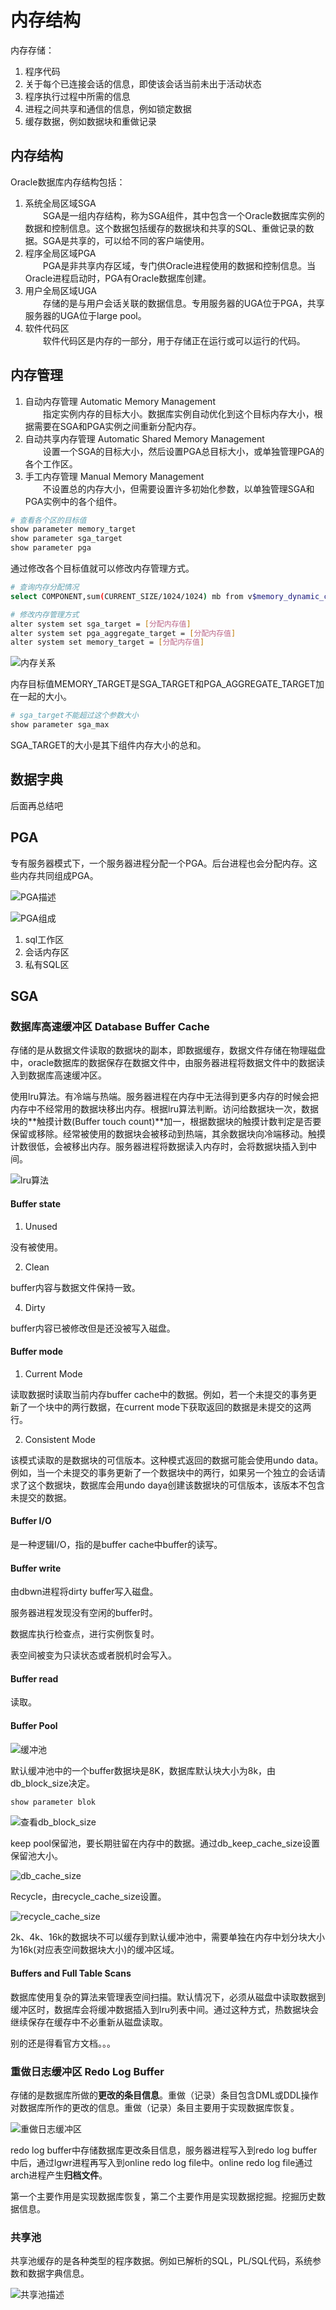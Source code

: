 # 内存结构

内存存储：
1. 程序代码
2. 关于每个已连接会话的信息，即使该会话当前未出于活动状态
3. 程序执行过程中所需的信息
4. 进程之间共享和通信的信息，例如锁定数据
5. 缓存数据，例如数据块和重做记录

## 内存结构

Oracle数据库内存结构包括：
1. 系统全局区域SGA<br />
&ensp;&ensp;&ensp;&ensp;SGA是一组内存结构，称为SGA组件，其中包含一个Oracle数据库实例的数据和控制信息。这个数据包括缓存的数据块和共享的SQL、重做记录的数据。SGA是共享的，可以给不同的客户端使用。
2. 程序全局区域PGA<br />
&ensp;&ensp;&ensp;&ensp;PGA是非共享内存区域，专门供Oracle进程使用的数据和控制信息。当Oracle进程启动时，PGA有Oracle数据库创建。
3. 用户全局区域UGA<br />
&ensp;&ensp;&ensp;&ensp;存储的是与用户会话关联的数据信息。专用服务器的UGA位于PGA，共享服务器的UGA位于large pool。
4. 软件代码区<br />
&ensp;&ensp;&ensp;&ensp;软件代码区是内存的一部分，用于存储正在运行或可以运行的代码。

## 内存管理

1. 自动内存管理 Automatic Memory Management<br />
&ensp;&ensp;&ensp;&ensp;指定实例内存的目标大小。数据库实例自动优化到这个目标内存大小，根据需要在SGA和PGA实例之间重新分配内存。
2. 自动共享内存管理 Automatic Shared Memory Management<br />
&ensp;&ensp;&ensp;&ensp;设置一个SGA的目标大小，然后设置PGA总目标大小，或单独管理PGA的各个工作区。
3. 手工内存管理 Manual Memory Management<br />
&ensp;&ensp;&ensp;&ensp;不设置总的内存大小，但需要设置许多初始化参数，以单独管理SGA和PGA实例中的各个组件。

```sh
# 查看各个区的目标值
show parameter memory_target
show parameter sga_target
show parameter pga
```

通过修改各个目标值就可以修改内存管理方式。

```sh
# 查询内存分配情况
select COMPONENT,sum(CURRENT_SIZE/1024/1024) mb from v$memory_dynamic_components group by COMPONECT;
```

```sh
# 修改内存管理方式
alter system set sga_target = [分配内存值]
alter system set pga_aggregate_target = [分配内存值]
alter system set memory_target = [分配内存值]
```

![内存关系](./assets/2023-05-05-10-58-00.png)

内存目标值MEMORY_TARGET是SGA_TARGET和PGA_AGGREGATE_TARGET加在一起的大小。

```sh
# sga_target不能超过这个参数大小
show parameter sga_max
```

SGA_TARGET的大小是其下组件内存大小的总和。

## 数据字典

后面再总结吧

## PGA

专有服务器模式下，一个服务器进程分配一个PGA。后台进程也会分配内存。这些内存共同组成PGA。

![PGA描述](./assets/2023-05-05-11-09-56.png)

![PGA组成](./assets/2023-05-05-11-11-51.png)

1. sql工作区
2. 会话内存区
3. 私有SQL区

## SGA

### 数据库高速缓冲区 Database Buffer Cache

存储的是从数据文件读取的数据块的副本，即数据缓存，数据文件存储在物理磁盘中，oracle数据库的数据保存在数据文件中，由服务器进程将数据文件中的数据读入到数据库高速缓冲区。

使用lru算法。有冷端与热端。服务器进程在内存中无法得到更多内存的时候会把内存中不经常用的数据块移出内存。根据lru算法判断。访问给数据块一次，数据块的**触摸计数(Buffer touch count)**加一，根据数据块的触摸计数判定是否要保留或移除。经常被使用的数据块会被移动到热端，其余数据块向冷端移动。触摸计数很低，会被移出内存。服务器进程将数据读入内存时，会将数据块插入到中间。

![lru算法](./assets/2023-05-05-14-27-07.png)

#### Buffer state

1. Unused

没有被使用。

2. Clean

buffer内容与数据文件保持一致。

4. Dirty

buffer内容已被修改但是还没被写入磁盘。

#### Buffer mode

1. Current Mode

读取数据时读取当前内存buffer cache中的数据。例如，若一个未提交的事务更新了一个块中的两行数据，在current mode下获取返回的数据是未提交的这两行。

2. Consistent Mode

该模式读取的是数据块的可信版本。这种模式返回的数据可能会使用undo data。例如，当一个未提交的事务更新了一个数据块中的两行，如果另一个独立的会话请求了这个数据块，数据库会用undo daya创建该数据块的可信版本，该版本不包含未提交的数据。

#### Buffer I/O

是一种逻辑I/O，指的是buffer cache中buffer的读写。


#### Buffer write

由dbwn进程将dirty buffer写入磁盘。

服务器进程发现没有空闲的buffer时。

数据库执行检查点，进行实例恢复时。

表空间被变为只读状态或者脱机时会写入。

#### Buffer read

读取。

#### Buffer Pool

![缓冲池](./assets/2023-05-05-14-49-49.png)

默认缓冲池中的一个buffer数据块是8K，数据库默认块大小为8k，由db_block_size决定。

```sh
show parameter blok
```

![查看db_block_size](./assets/2023-05-05-14-51-09.png)

keep pool保留池，要长期驻留在内存中的数据。通过db_keep_cache_size设置保留池大小。

![db_cache_size](./assets/2023-05-05-15-02-43.png)

Recycle，由recycle_cache_size设置。

![recycle_cache_size](./assets/2023-05-05-15-03-46.png)

2k、4k、16k的数据块不可以缓存到默认缓冲池中，需要单独在内存中划分块大小为16k(对应表空间数据块大小)的缓冲区域。

#### Buffers and Full Table Scans

数据库使用复杂的算法来管理表空间扫描。默认情况下，必须从磁盘中读取数据到缓冲区时，数据库会将缓冲数据插入到lru列表中间。通过这种方式，热数据块会继续保存在缓存中不必重新从磁盘读取。

别的还是得看官方文档。。。

### 重做日志缓冲区 Redo Log Buffer

存储的是数据库所做的**更改的条目信息**。重做（记录）条目包含DML或DDL操作对数据库所作的更改的信息。重做（记录）条目主要用于实现数据库恢复。

![重做日志缓冲区](./assets/2023-05-05-15-15-27.png)

redo log buffer中存储数据库更改条目信息，服务器进程写入到redo log buffer中后，通过lgwr进程再写入到online redo log file中。online redo log file通过arch进程产生**归档文件**。

第一个主要作用是实现数据库恢复，第二个主要作用是实现数据挖掘。挖掘历史数据信息。

### 共享池

共享池缓存的是各种类型的程序数据。例如已解析的SQL，PL/SQL代码，系统参数和数据字典信息。

![共享池描述](./assets/2023-05-05-15-27-02.png)
